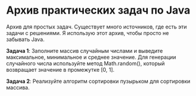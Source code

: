 # Архив практических задач по Java
Архив для простых задач. Существует много источников, где есть эти задачи с решениями. Я использую этот архив, чтобы просто не забывать Java.

**Задача 1**: Заполните массив случайным числами и выведите максимальное, минимальное и среднее значение. Для генерации случайного числа используйте метод Math.random(), который возвращает значение в промежутке [0, 1].

**Задача 2**: Реализуйте алгоритм сортировки пузырьком для сортировки массива.
